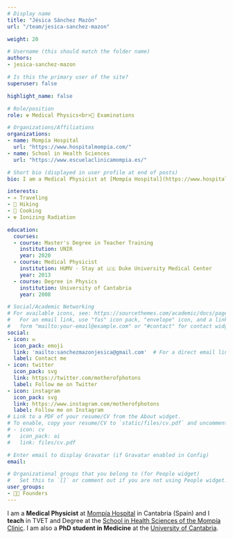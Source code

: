 ```yaml
---
# Display name
title: "Jésica Sánchez Mazón"
url: "/team/jesica-sanchez-mazon"

weight: 20

# Username (this should match the folder name)
authors:
- jesica-sanchez-mazon

# Is this the primary user of the site?
superuser: false

highlight_name: false

# Role/position
role: ☢️ Medical Physics<br>📝 Examinations

# Organizations/Affiliations
organizations:
- name: Mompía Hospital
  url: "https://www.hospitalmompia.com/"
- name: School in Health Sciences
  url: "https://www.escuelaclinicamompia.es/"

# Short bio (displayed in user profile at end of posts)
bio: I am a Medical Physicist at [Mompía Hospital](https://www.hospitalmompia.com/) in Cantabria (Spain) and a PhD student in Medicine at the [University of Cantabria](https://web.unican.es/en/Pages/default.aspx).

interests:
- ✈️ Traveling 
- 🥾 Hiking
- 🍳 Cooking 
- ☢️ Ionizing Radiation

education:
  courses:
  - course: Master's Degree in Teacher Training
    institution: UNIR
    year: 2020
  - course: Medical Physicist
    institution: HUMV · Stay at 🇺🇸 Duke University Medical Center
    year: 2013
  - course: Degree in Physics
    institution: University of Cantabria
    year: 2008

# Social/Academic Networking
# For available icons, see: https://sourcethemes.com/academic/docs/page-builder/#icons
#   For an email link, use "fas" icon pack, "envelope" icon, and a link in the
#   form "mailto:your-email@example.com" or "#contact" for contact widget.
social:
- icon: ✉️
  icon_pack: emoji
  link: 'mailto:sanchezmazonjesica@gmail.com'  # For a direct email link, use "mailto:test@example.org".
  label: Contact me
- icon: twitter
  icon_pack: svg
  link: https://twitter.com/motherofphotons
  label: Follow me on Twitter
- icon: instagram
  icon_pack: svg
  link: https://www.instagram.com/motherofphotons
  label: Follow me on Instagram
# Link to a PDF of your resume/CV from the About widget.
# To enable, copy your resume/CV to `static/files/cv.pdf` and uncomment the lines below.
# - icon: cv
#   icon_pack: ai
#   link: files/cv.pdf

# Enter email to display Gravatar (if Gravatar enabled in Config)
email:

# Organizational groups that you belong to (for People widget)
#   Set this to `[]` or comment out if you are not using People widget.
user_groups:
- 🧑‍🔬 Founders
---
```


I am a **Medical Physicist** at [Mompía Hospital](https://www.hospitalmompia.com/) in Cantabria (Spain) and I **teach** in TVET and Degree at the [School in Health Sciences of the Mompía Clinic](https://www.escuelaclinicamompia.es/). I am also a **PhD student in Medicine** at the [University of Cantabria](https://web.unican.es/en/Pages/default.aspx).
